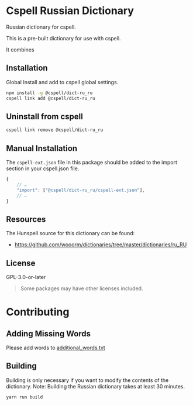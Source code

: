 # Cspell Russian Dictionary

Russian dictionary for cspell.

This is a pre-built dictionary for use with cspell.

It combines

## Installation

Global Install and add to cspell global settings.

```sh
npm install -g @cspell/dict-ru_ru
cspell link add @cspell/dict-ru_ru
```

## Uninstall from cspell

```sh
cspell link remove @cspell/dict-ru_ru
```

## Manual Installation

The `cspell-ext.json` file in this package should be added to the import section in your cspell.json file.

```javascript
{
    // …
    "import": ["@cspell/dict-ru_ru/cspell-ext.json"],
    // …
}
```

## Resources

The Hunspell source for this dictionary can be found:

- https://github.com/wooorm/dictionaries/tree/master/dictionaries/ru_RU

## License

GPL-3.0-or-later

> Some packages may have other licenses included.

# Contributing

## Adding Missing Words

Please add words to [additional_words.txt](./src/additional_words.txt)

## Building

Building is only necessary if you want to modify the contents of the dictionary.
Note: Building the Russian dictionary takes at least 30 minutes.

```sh
yarn run build
```
